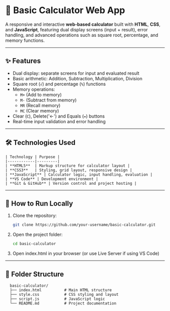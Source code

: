 # 🔢 Basic Calculator Web App

A responsive and interactive **web-based calculator** built with **HTML**, **CSS**, and **JavaScript**, featuring dual display screens (input + result), error handling, and advanced operations such as square root, percentage, and memory functions.

---

## ✨ Features

- Dual display: separate screens for input and evaluated result
- Basic arithmetic: Addition, Subtraction, Multiplication, Division
- Square root (`√`) and percentage (`%`) functions
- Memory operations:
  - `M+` (Add to memory)
  - `M-` (Subtract from memory)
  - `MR` (Recall memory)
  - `MC` (Clear memory)
- Clear (`C`), Delete('<-') and Equals (`=`) buttons
- Real-time input validation and error handling

---

## 🛠️ Technologies Used
    

    | Technology | Purpose |
    |------------|---------|
    | **HTML5**  | Markup structure for calculator layout |
    | **CSS3**   | Styling, grid layout, responsive design |
    | **JavaScript** | Calculator logic, input handling, evaluation |
    | **VS Code** | Development environment |
    | **Git & GitHub** | Version control and project hosting |

---

## 🚀 How to Run Locally

1. Clone the repository:
   ```bash
   git clone https://github.com/your-username/basic-calculator.git
   ```
   
2. Open the project folder:
    ```bash
    cd basic-calculator
    ```

3. Open index.html in your browser (or use Live Server if using VS Code)

---

## 📁 Folder Structure


      basic-calculator/
      ├── index.html          # Main HTML structure
      ├── style.css           # CSS styling and layout
      ├── script.js           # JavaScript logic
      └── README.md           # Project documentation
  
